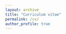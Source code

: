 ```yaml
---
layout: archive
title: "Curriculum vitae"
permalink: /cv/
author_profile: true
---
```


<a href="https://github.com/GonzalezRvirus/RubenGonzalez.github.io/blob/master/images/CV_González_Rubén.pdf" class="image fit"><img src="images/marr_pic.jpg" alt=""></a>




